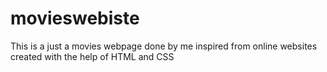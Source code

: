 # movieswebiste
This is a just a movies webpage done by me inspired from online websites created with the help of HTML and CSS
